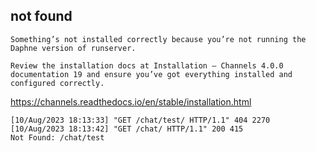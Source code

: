 ## not found

```
Something’s not installed correctly because you’re not running the Daphne version of runserver.

Review the installation docs at Installation — Channels 4.0.0 documentation 19 and ensure you’ve got everything installed and configured correctly.
```
<a href='https://channels.readthedocs.io/en/stable/installation.html'>https://channels.readthedocs.io/en/stable/installation.html</a>

```
[10/Aug/2023 18:13:33] "GET /chat/test/ HTTP/1.1" 404 2270
[10/Aug/2023 18:13:42] "GET /chat/ HTTP/1.1" 200 415
Not Found: /chat/test
```